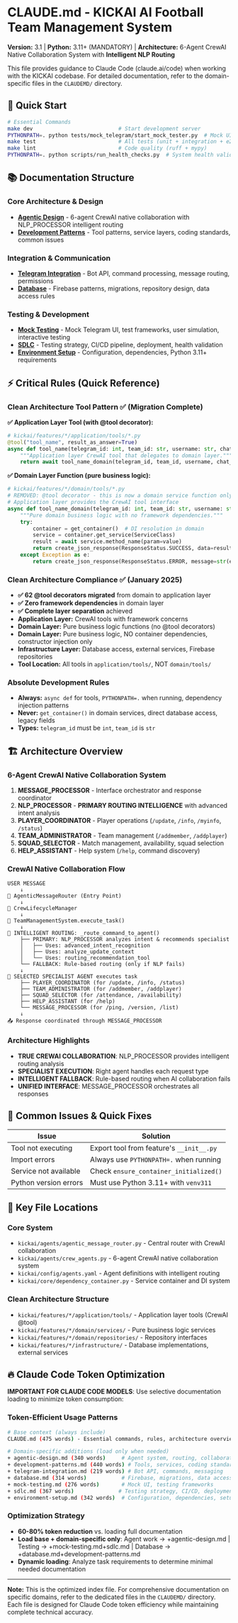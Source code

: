 # CLAUDE.md - KICKAI AI Football Team Management System

**Version:** 3.1 | **Python:** 3.11+ (MANDATORY) | **Architecture:** 6-Agent CrewAI Native Collaboration System with **Intelligent NLP Routing**

This file provides guidance to Claude Code (claude.ai/code) when working with the KICKAI codebase. For detailed documentation, refer to the domain-specific files in the `CLAUDEMD/` directory.

## 🚀 Quick Start

```bash
# Essential Commands
make dev                           # Start development server  
PYTHONPATH=. python tests/mock_telegram/start_mock_tester.py  # Mock UI (localhost:8001)
make test                          # All tests (unit + integration + e2e)
make lint                          # Code quality (ruff + mypy)
PYTHONPATH=. python scripts/run_health_checks.py  # System health validation
```

## 📚 Documentation Structure

### Core Architecture & Design
- **[Agentic Design](CLAUDEMD/agentic-design.md)** - 6-agent CrewAI native collaboration with NLP_PROCESSOR intelligent routing
- **[Development Patterns](CLAUDEMD/development-patterns.md)** - Tool patterns, service layers, coding standards, common issues

### Integration & Communication  
- **[Telegram Integration](CLAUDEMD/telegram-integration.md)** - Bot API, command processing, message routing, permissions
- **[Database](CLAUDEMD/database.md)** - Firebase patterns, migrations, repository design, data access rules

### Testing & Development
- **[Mock Testing](CLAUDEMD/mock-testing.md)** - Mock Telegram UI, test frameworks, user simulation, interactive testing
- **[SDLC](CLAUDEMD/sdlc.md)** - Testing strategy, CI/CD pipeline, deployment, health validation
- **[Environment Setup](CLAUDEMD/environment-setup.md)** - Configuration, dependencies, Python 3.11+ requirements

## ⚡ Critical Rules (Quick Reference)

### Clean Architecture Tool Pattern ✅ (Migration Complete)

**✅ Application Layer Tool (with @tool decorator):**
```python
# kickai/features/*/application/tools/*.py
@tool("tool_name", result_as_answer=True)
async def tool_name(telegram_id: int, team_id: str, username: str, chat_type: str) -> str:
    """Application layer CrewAI tool that delegates to domain layer."""
    return await tool_name_domain(telegram_id, team_id, username, chat_type)
```

**✅ Domain Layer Function (pure business logic):**
```python
# kickai/features/*/domain/tools/*.py
# REMOVED: @tool decorator - this is now a domain service function only
# Application layer provides the CrewAI tool interface
async def tool_name_domain(telegram_id: int, team_id: str, username: str, chat_type: str) -> str:
    """Pure domain business logic with no framework dependencies."""
    try:
        container = get_container()  # DI resolution in domain
        service = container.get_service(ServiceClass)
        result = await service.method_name(param=value)
        return create_json_response(ResponseStatus.SUCCESS, data=result)
    except Exception as e:
        return create_json_response(ResponseStatus.ERROR, message=str(e))
```

### Clean Architecture Compliance ✅ (January 2025)
- **✅ 62 @tool decorators migrated** from domain to application layer
- **✅ Zero framework dependencies** in domain layer  
- **✅ Complete layer separation** achieved
- **Application Layer:** CrewAI tools with framework concerns
- **Domain Layer:** Pure business logic functions (no @tool decorators) 
- **Domain Layer:** Pure business logic, NO container dependencies, constructor injection only
- **Infrastructure Layer:** Database access, external services, Firebase repositories
- **Tool Location:** All tools in `application/tools/`, NOT `domain/tools/`

### Absolute Development Rules
- **Always:** `async def` for tools, `PYTHONPATH=.` when running, dependency injection patterns
- **Never:** `get_container()` in domain services, direct database access, legacy fields
- **Types:** `telegram_id` must be `int`, `team_id` is `str`

## 🏗️ Architecture Overview

### 6-Agent CrewAI Native Collaboration System
1. **MESSAGE_PROCESSOR** - Interface orchestrator and response coordinator
2. **NLP_PROCESSOR** - **PRIMARY ROUTING INTELLIGENCE** with advanced intent analysis
3. **PLAYER_COORDINATOR** - Player operations (`/update`, `/info`, `/myinfo`, `/status`)
4. **TEAM_ADMINISTRATOR** - Team management (`/addmember`, `/addplayer`)
5. **SQUAD_SELECTOR** - Match management, availability, squad selection
6. **HELP_ASSISTANT** - Help system (`/help`, command discovery)

### CrewAI Native Collaboration Flow
```
USER MESSAGE 
    ↓
📱 AgenticMessageRouter (Entry Point)
    ↓
🔄 CrewLifecycleManager 
    ↓
🎯 TeamManagementSystem.execute_task()
    ↓
🧠 INTELLIGENT ROUTING: _route_command_to_agent()
    ├── PRIMARY: NLP_PROCESSOR analyzes intent & recommends specialist
    │   ├── Uses: advanced_intent_recognition
    │   ├── Uses: analyze_update_context
    │   └── Uses: routing_recommendation_tool
    └── FALLBACK: Rule-based routing (only if NLP fails)
    ↓
👤 SELECTED SPECIALIST AGENT executes task
    ├── PLAYER_COORDINATOR (for /update, /info, /status)
    ├── TEAM_ADMINISTRATOR (for /addmember, /addplayer)  
    ├── SQUAD_SELECTOR (for /attendance, /availability)
    ├── HELP_ASSISTANT (for /help)
    └── MESSAGE_PROCESSOR (for /ping, /version, /list)
    ↓
📤 Response coordinated through MESSAGE_PROCESSOR
```

### Architecture Highlights
- **TRUE CREWAI COLLABORATION**: NLP_PROCESSOR provides intelligent routing analysis
- **SPECIALIST EXECUTION**: Right agent handles each request type
- **INTELLIGENT FALLBACK**: Rule-based routing when AI collaboration fails
- **UNIFIED INTERFACE**: MESSAGE_PROCESSOR orchestrates all responses

## 🔧 Common Issues & Quick Fixes

| Issue | Solution |
|-------|----------|
| Tool not executing | Export tool from feature's `__init__.py` |
| Import errors | Always use `PYTHONPATH=.` when running |
| Service not available | Check `ensure_container_initialized()` |
| Python version errors | Must use Python 3.11+ with `venv311` |

## 📍 Key File Locations

### Core System
- `kickai/agents/agentic_message_router.py` - Central router with CrewAI collaboration
- `kickai/agents/crew_agents.py` - 6-agent CrewAI native collaboration system  
- `kickai/config/agents.yaml` - Agent definitions with intelligent routing
- `kickai/core/dependency_container.py` - Service container and DI system

### Clean Architecture Structure
- `kickai/features/*/application/tools/` - Application layer tools (CrewAI @tool)
- `kickai/features/*/domain/services/` - Pure business logic services
- `kickai/features/*/domain/repositories/` - Repository interfaces
- `kickai/features/*/infrastructure/` - Database implementations, external services

## 🔥 Claude Code Token Optimization

**IMPORTANT FOR CLAUDE CODE MODELS**: Use selective documentation loading to minimize token consumption:

### Token-Efficient Usage Patterns
```bash
# Base context (always include)
CLAUDE.md (475 words) - Essential commands, rules, architecture overview

# Domain-specific additions (load only when needed)
+ agentic-design.md (340 words)     # Agent system, routing, collaboration
+ development-patterns.md (440 words) # Tools, services, coding standards  
+ telegram-integration.md (219 words) # Bot API, commands, messaging
+ database.md (314 words)           # Firebase, migrations, data access
+ mock-testing.md (276 words)       # Mock UI, testing frameworks
+ sdlc.md (367 words)              # Testing strategy, CI/CD, deployment
+ environment-setup.md (342 words)  # Configuration, dependencies, setup
```

### Optimization Strategy
- **60-80% token reduction** vs. loading full documentation
- **Load base + domain-specific only**: Agent work → +agentic-design.md | Testing → +mock-testing.md+sdlc.md | Database → +database.md+development-patterns.md
- **Dynamic loading**: Analyze task requirements to determine minimal needed documentation

---

**Note:** This is the optimized index file. For comprehensive documentation on specific domains, refer to the dedicated files in the `CLAUDEMD/` directory. Each file is designed for Claude Code token efficiency while maintaining complete technical accuracy.